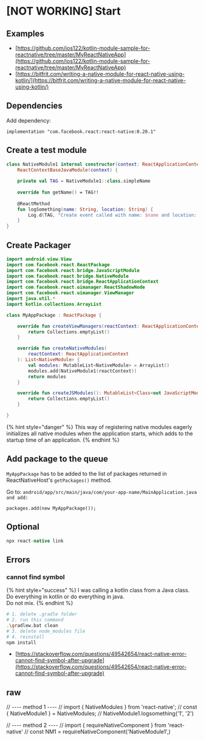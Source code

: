# \[NOT WORKING] Start

## Examples

* [https://github.com/ios122/kotlin-module-sample-for-reactnative/tree/master/MyReactNativeApp](https://github.com/ios122/kotlin-module-sample-for-reactnative/tree/master/MyReactNativeApp)
* [https://bitfrit.com/writing-a-native-module-for-react-native-using-kotlin/](https://bitfrit.com/writing-a-native-module-for-react-native-using-kotlin/)

## Dependencies

Add dependency:

```
implementation "com.facebook.react:react-native:0.20.1"
```

## Create  a test module

```kotlin
class NativeModule1 internal constructor(context: ReactApplicationContext?) :
    ReactContextBaseJavaModule(context) {
    
    private val TAG = NativeModule1::class.simpleName
    
    override fun getName() = TAG!!
    
    @ReactMethod
    fun logSomething(name: String, location: String) {
        Log.d(TAG, "Create event called with name: $name and location: $location")
    }
}
```

## Create Packager

```kotlin
import android.view.View
import com.facebook.react.ReactPackage
import com.facebook.react.bridge.JavaScriptModule
import com.facebook.react.bridge.NativeModule
import com.facebook.react.bridge.ReactApplicationContext
import com.facebook.react.uimanager.ReactShadowNode
import com.facebook.react.uimanager.ViewManager
import java.util.*
import kotlin.collections.ArrayList

class MyAppPackage : ReactPackage {

    override fun createViewManagers(reactContext: ReactApplicationContext?): MutableList<ViewManager<View, ReactShadowNode>> {
        return Collections.emptyList()
    }

    override fun createNativeModules(
        reactContext: ReactApplicationContext
    ): List<NativeModule> {
        val modules: MutableList<NativeModule> = ArrayList()
        modules.add(NativeModule1(reactContext))
        return modules
    }

    override fun createJSModules(): MutableList<Class<out JavaScriptModule>> {
        return Collections.emptyList()
    }

}
```

{% hint style="danger" %}
This way of registering native modules eagerly initializes all native modules when the application starts, which adds to the startup time of an application.
{% endhint %}

## Add package to the queue

`MyAppPackage` has to be added to the list of packages returned in ReactNativeHost's `getPackages()` method.

Go to: `android/app/src/main/java/com/your-app-name/MainApplication.java and add:`

```
packages.add(new MyAppPackage());
```

## Optional

```java
npx react-native link
```

## Errors

### cannot find symbol&#x20;

{% hint style="success" %}
I was calling a kotlin class from a Java class.\
Do everything in kotlin or do everything in java.\
Do not mix.
{% endhint %}

```bash
# 1. delete .gradle folder
# 2. run this command
.\gradlew.bat clean
# 3. delete node_modules file
# 4. reinstall
npm install
```

* [https://stackoverflow.com/questions/49542654/react-native-error-cannot-find-symbol-after-upgrade](https://stackoverflow.com/questions/49542654/react-native-error-cannot-find-symbol-after-upgrade)

## raw

// ---- method 1 ---- // import { NativeModules } from 'react-native'; // const { NativeModule1 } = NativeModules; // NativeModule1.logsomething('1', '2')

// ---- method 2 ---- // import { requireNativeComponent } from 'react-native' // const NM1 = requireNativeComponent('NativeModule1',)

